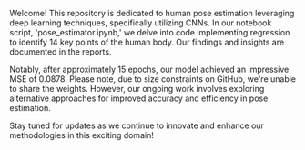 Welcome! This repository is dedicated to human pose estimation leveraging deep learning techniques, specifically utilizing CNNs. In our notebook script, 'pose_estimator.ipynb,' we delve into code implementing regression to identify 14 key points of the human body. Our findings and insights are documented in the reports.

Notably, after approximately 15 epochs, our model achieved an impressive MSE of 0.0878. Please note, due to size constraints on GitHub, we're unable to share the weights. However, our ongoing work involves exploring alternative approaches for improved accuracy and efficiency in pose estimation.

Stay tuned for updates as we continue to innovate and enhance our methodologies in this exciting domain!
